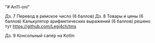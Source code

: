 "# An11-onl" 

Дз. 7 Перевод в римское число (6 баллов)
Дз. 8 Товары и цены (6 баллов)
	  Калькулятор арифметических выражений (6 баллов)
		решено тут https://github.com/Legi4ch/tms

Дз. 9 Консольный сапер на Kotlin